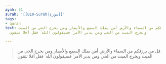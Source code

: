 ```yaml
---
ayah: 31
surah: '[[010-Surah|سورة]]'
tags:
- quran
text: قل من يرزقكم من السماء والأرض أمن يملك السمع والأبصار ومن يخرج الحي من الميت
  ويخرج الميت من الحي ومن يدبر الأمر ۚ فسيقولون الله ۚ فقل أفلا تتقون

---
```

> قل من يرزقكم من السماء والأرض أمن يملك السمع والأبصار ومن يخرج الحي من الميت ويخرج الميت من الحي ومن يدبر الأمر ۚ فسيقولون الله ۚ فقل أفلا تتقون

